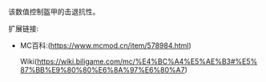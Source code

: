 该数值控制盔甲的击退抗性。

扩展链接:

- MC百科:(https://www.mcmod.cn/item/578984.html)

  Wiki(https://wiki.biligame.com/mc/%E4%BC%A4%E5%AE%B3#%E5%87%BB%E9%80%80%E6%8A%97%E6%80%A7)

